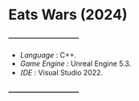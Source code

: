 # Eats Wars (2024)

#### ――――――――――

- *Language* : C++.
- *Game Engine* : Unreal Engine 5.3.
- *ꞮDE* : Visual Studio 2022.

#### ――――――――――
